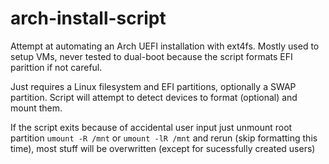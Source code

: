 # arch-install-script

Attempt at automating an Arch UEFI installation with ext4fs. Mostly used to setup VMs, never tested to dual-boot because the script formats EFI parittion if not careful.

Just requires a Linux filesystem and EFI partitions, optionally a SWAP partition. Script will attempt to detect devices to format (optional) and mount them.

If the script exits because of accidental user input just unmount root partition `umount -R /mnt` or `umount -lR /mnt` and rerun (skip formatting this time), most stuff will be overwritten (except for sucessfully created users)
